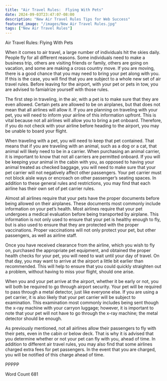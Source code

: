 ```yaml
---
title: "Air Travel Rules:  Flying With Pets"
date: 2024-09-03T23:47:07-08:00
description: "New Air Travel Rules Tips for Web Success"
featured_image: "/images/New Air Travel Rules.jpg"
tags: ["New Air Travel Rules"]
---
```


Air Travel Rules:  Flying With Pets

When it comes to air travel, a large number of individuals hit the skies daily.  People fly for all different reasons. Some individuals need to make a business trip, others are visiting friends or family, others are going on vacation, and some are making a cross country move.  If you are moving, there is a good chance that you may need to bring your pet along with you. If this is the case, you will find that you are subject to a whole new set of air travel rules.  Before leaving for the airport, with your pet or pets in tow, you are advised to famialrize yourself with those rules.

The first step in traveling, in the air, with a pet is to make sure that they are even allowed.  Certain pets are allowed to be on airplanes, but that does not mean that all airlines will allow it.  If you are planning on traveling with your pet, you will need to inform your airline of this information upfront.  This is vital because not all airlines will allow you to bring a pet onboard. Therefore, if you do not check with your airline before heading to the airport, you may be unable to board your flight.  

When traveling with a pet, you will need to keep that pet contained. That means that if you are traveling with an animal, such as a dog or a cat, that animal will likely need to be in a carrier.  When purchasing an animal carrier, it is important to know that not all carriers are permitted onboard. If you will be keeping your animal in the cabin with you, as opposed to having your animal treated as checked baggage, you will need to make sure that your pet carrier will not negatively affect other passengers. Your pet carrier must not block aisle ways or encroach on other passenger’s seating spaces.  In addition to these general rules and restrictions, you may find that each airline has their own set of pet carrier rules. 

Almost all airlines require that your pets have the proper documents before being allowed on their airplanes.  These documents most commonly include information on your pet’s health.  Most airlines require that your pet undergoes a medical evaluation before being transported by airplane.  This information is not only used to ensure that your pet is healthy enough to fly, but is also used to ensure that they are protected with the proper vaccinations.  Proper vaccinations will not only protect your pet, but other passengers, as well as airline staff.  

Once you have received clearance from the airline, which you wish to fly on, purchased the appropriate pet equipment, and obtained the proper health checks for your pet, you will need to wait until your day of travel. On that day, you may want to arrive at the airport a little bit earlier than recommended. This will help to ensure that you could quickly straighten out a problem, without having to miss your flight, should one arise. 

When you and your pet arrive at the airport, whether it be early or not, you will both be required to go through airport security. Your pet will be required to pass through a metal detector, just like everyone else.  If you are using a pet carrier, it is also likely that your pet carrier will be subject to examination.  This examination most commonly includes being sent though the x-ray machine with your carryon luggage; however, it is important to note that your pet will not have to go through the x-ray machine; the metal detector should be enough.

As previously mentioned, not all airlines allow their passengers to fly with their pets, even in the cabin or below deck.  That is why it is advised that you determine whether or not your pet can fly with you, ahead of time. In addition to different air travel rules, you may also find that some airlines charged extra fees for pet passengers.  In the event that you are charged, you will be notified of this charge ahead of time. 

PPPPP

Word Count 681

